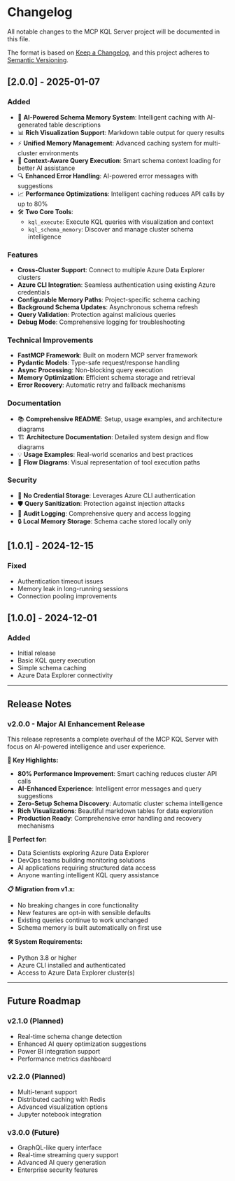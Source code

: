 # Changelog

All notable changes to the MCP KQL Server project will be documented in this file.

The format is based on [Keep a Changelog](https://keepachangelog.com/en/1.0.0/),
and this project adheres to [Semantic Versioning](https://semver.org/spec/v2.0.0.html).

## [2.0.0] - 2025-01-07

### Added
- 🧠 **AI-Powered Schema Memory System**: Intelligent caching with AI-generated table descriptions
- 📊 **Rich Visualization Support**: Markdown table output for query results
- ⚡ **Unified Memory Management**: Advanced caching system for multi-cluster environments
- 🎯 **Context-Aware Query Execution**: Smart schema context loading for better AI assistance
- 🔍 **Enhanced Error Handling**: AI-powered error messages with suggestions
- 📈 **Performance Optimizations**: Intelligent caching reduces API calls by up to 80%
- 🛠️ **Two Core Tools**:
  - `kql_execute`: Execute KQL queries with visualization and context
  - `kql_schema_memory`: Discover and manage cluster schema intelligence

### Features
- **Cross-Cluster Support**: Connect to multiple Azure Data Explorer clusters
- **Azure CLI Integration**: Seamless authentication using existing Azure credentials
- **Configurable Memory Paths**: Project-specific schema caching
- **Background Schema Updates**: Asynchronous schema refresh
- **Query Validation**: Protection against malicious queries
- **Debug Mode**: Comprehensive logging for troubleshooting

### Technical Improvements
- **FastMCP Framework**: Built on modern MCP server framework
- **Pydantic Models**: Type-safe request/response handling
- **Async Processing**: Non-blocking query execution
- **Memory Optimization**: Efficient schema storage and retrieval
- **Error Recovery**: Automatic retry and fallback mechanisms

### Documentation
- 📚 **Comprehensive README**: Setup, usage examples, and architecture diagrams
- 🏗️ **Architecture Documentation**: Detailed system design and flow diagrams
- 💡 **Usage Examples**: Real-world scenarios and best practices
- 🎯 **Flow Diagrams**: Visual representation of tool execution paths

### Security
- 🔐 **No Credential Storage**: Leverages Azure CLI authentication
- 🛡️ **Query Sanitization**: Protection against injection attacks
- 📝 **Audit Logging**: Comprehensive query and access logging
- 🔒 **Local Memory Storage**: Schema cache stored locally only

## [1.0.1] - 2024-12-15

### Fixed
- Authentication timeout issues
- Memory leak in long-running sessions
- Connection pooling improvements

## [1.0.0] - 2024-12-01

### Added
- Initial release
- Basic KQL query execution
- Simple schema caching
- Azure Data Explorer connectivity

---

## Release Notes

### v2.0.0 - Major AI Enhancement Release

This release represents a complete overhaul of the MCP KQL Server with focus on AI-powered intelligence and user experience.

**🎯 Key Highlights:**
- **80% Performance Improvement**: Smart caching reduces cluster API calls
- **AI-Enhanced Experience**: Intelligent error messages and query suggestions  
- **Zero-Setup Schema Discovery**: Automatic cluster schema intelligence
- **Rich Visualizations**: Beautiful markdown tables for data exploration
- **Production Ready**: Comprehensive error handling and recovery mechanisms

**🚀 Perfect for:**
- Data Scientists exploring Azure Data Explorer
- DevOps teams building monitoring solutions
- AI applications requiring structured data access
- Anyone wanting intelligent KQL query assistance

**📋 Migration from v1.x:**
- No breaking changes in core functionality
- New features are opt-in with sensible defaults
- Existing queries continue to work unchanged
- Schema memory is built automatically on first use

**🛠️ System Requirements:**
- Python 3.8 or higher
- Azure CLI installed and authenticated
- Access to Azure Data Explorer cluster(s)

---

## Future Roadmap

### v2.1.0 (Planned)
- Real-time schema change detection
- Enhanced AI query optimization suggestions
- Power BI integration support
- Performance metrics dashboard

### v2.2.0 (Planned)
- Multi-tenant support
- Distributed caching with Redis
- Advanced visualization options
- Jupyter notebook integration

### v3.0.0 (Future)
- GraphQL-like query interface
- Real-time streaming query support
- Advanced AI query generation
- Enterprise security features